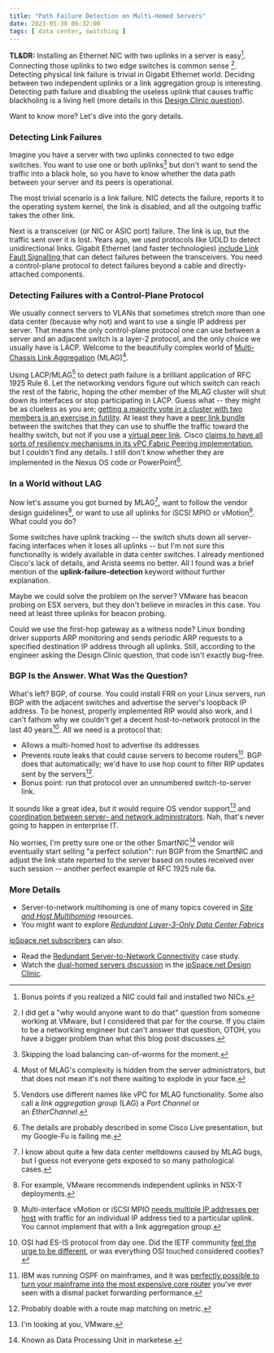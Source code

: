 ```yaml
---
title: "Path Failure Detection on Multi-Homed Servers"
date: 2023-05-30 06:32:00
tags: [ data center, switching ]
---
```

**TL&DR:** Installing an Ethernet NIC with two uplinks in a server is easy[^2NIC]. Connecting those uplinks to two edge switches is common sense [^VMW]. Detecting physical link failure is trivial in Gigabit Ethernet world. Deciding between two independent uplinks or a link aggregation group is interesting. Detecting path failure and disabling the useless uplink that causes traffic blackholing is a living hell (more details in this [Design Clinic question](https://designclinic.ipspace.net/topic/dual-homing-hosts/)).

[^2NIC]: Bonus points if you realized a NIC could fail and installed two NICs.

[^VMW]: I did get a "why would anyone want to do that" question from someone working at VMware, but I considered that par for the course. If you claim to be a networking engineer but can't answer that question, OTOH, you have a bigger problem than what this blog post discusses.

Want to know more? Let's dive into the gory details.
<!--more-->
### Detecting Link Failures

Imagine you have a server with two uplinks connected to two edge switches. You want to use one or both uplinks[^SLB] but don't want to send the traffic into a black hole, so you have to know whether the data path between your server and its peers is operational.

[^SLB]: Skipping the load balancing can-of-worms for the moment.

The most trivial scenario is a link failure. NIC detects the failure, reports it to the operating system kernel, the link is disabled, and all the outgoing traffic takes the other link.

Next is a transceiver (or NIC or ASIC port) failure. The link is up, but the traffic sent over it is lost. Years ago, we used protocols like UDLD to detect unidirectional links. Gigabit Ethernet (and faster technologies) [include Link Fault Signalling ](https://blog.ipspace.net/2020/11/detecting-network-failure.html)that can detect failures between the transceivers. You need a control-plane protocol to detect failures beyond a cable and directly-attached components.

### Detecting Failures with a Control-Plane Protocol

We usually connect servers to VLANs that sometimes stretch more than one data center (because why not) and want to use a single IP address per server. That means the only control-plane protocol one can use between a server and an adjacent switch is a layer-2 protocol, and the only choice we usually have is LACP. Welcome to the beautifully complex world of [Multi-Chassis Link Aggregation](/series/mlag.html) (MLAG)[^HC].

[^HC]: Most of MLAG's complexity is hidden from the server administrators, but that does not mean it's not there waiting to explode in your face.

Using LACP/MLAG[^MLON] to detect path failure is a brilliant application of RFC 1925 Rule 6. Let the networking vendors figure out which switch can reach the rest of the fabric, hoping the other member of the MLAG cluster will shut down its interfaces or stop participating in LACP. Guess what -- they might be as clueless as you are; [getting a majority vote in a cluster with two members is an exercise in futility](/2017/01/never-take-two-chronometers-to-sea.html). At least they have a [peer link bundle](https://blog.ipspace.net/2022/06/mlag-deep-dive-overview.html) between the switches that they can use to shuffle the traffic toward the healthy switch, but not if you use a [virtual peer link](https://blog.ipspace.net/2023/05/mlag-without-peer-link.html). Cisco [claims to have all sorts of resiliency mechanisms in its vPC Fabric Peering implementation](https://www.cisco.com/c/en/us/td/docs/dcn/nx-os/nexus9000/103x/configuration/vxlan/cisco-nexus-9000-series-nx-os-vxlan-configuration-guide-release-103x/m_configuring_vpc_fabric_peering_93x.html), but I couldn't find any details. I still don't know whether they are implemented in the Nexus OS code or PowerPoint[^CLP].

[^MLON]: Vendors use different names like vPC for MLAG functionality. Some also call a *link aggregation group* (LAG) a *Port Channel* or an *EtherChannel*.

[^CLP]: The details are probably described in some Cisco Live presentation, but my Google-Fu is failing me.

### In a World without LAG

Now let's assume you got burned by MLAG[^DCMD], want to follow the vendor design guidelines[^VDG], or want to use all uplinks for iSCSI MPIO or vMotion[^VMLG]. What could you do?

[^DCMD]: I know about quite a few data center meltdowns caused by MLAG bugs, but I guess not everyone gets exposed to so many pathological cases.

[^VDG]: For example, VMware recommends independent uplinks in NSX-T deployments.

[^VMLG]: Multi-interface vMotion or iSCSI MPIO [needs multiple IP addresses per host](https://www.ipspace.net/kb/Layer3Fabrics/20-apps.html) with traffic for an individual IP address tied to a particular uplink. You cannot implement that with a link aggregation group.

Some switches have uplink tracking -- the switch shuts down all server-facing interfaces when it loses all uplinks -- but I'm not sure this functionality is widely available in data center switches. I already mentioned Cisco's lack of details, and Arista seems no better. All I found was a brief mention of the **uplink-failure-detection** keyword without further explanation.

Maybe we could solve the problem on the server? VMware has beacon probing on ESX servers, but they don't believe in miracles in this case. You need at least three uplinks for beacon probing.

Could we use the first-hop gateway as a witness node? Linux bonding driver supports ARP monitoring and sends periodic ARP requests to a specified destination IP address through all uplinks. Still, according to the engineer asking the Design Clinic question, that code isn't exactly bug-free.

### BGP Is the Answer. What Was the Question?

What's left? BGP, of course. You could install FRR on your Linux servers, run BGP with the adjacent switches and advertise the server's loopback IP address. To be honest, properly implemented RIP would also work, and I can't fathom why we couldn't get a decent host-to-network protocol in the last 40 years[^ESIS]. All we need is a protocol that:

-   Allows a multi-homed host to advertise its addresses
-   Prevents route leaks that could cause servers to become routers[^IBM]. BGP does that automatically; we'd have to use hop count to filter RIP updates sent by the servers[^NHC].
-   Bonus point: run that protocol over an unnumbered switch-to-server link.

[^ESIS]: OSI had ES-IS protocol from day one. Did the IETF community [feel the urge to be different](https://blog.ipspace.net/2016/11/could-you-use-is-is-instead-of-bgp-for.html), or was everything OSI touched considered cooties?

[^IBM]: IBM was running OSPF on mainframes, and it was [perfectly possible to turn your mainframe into the most expensive core router](https://blog.ipspace.net/2016/03/dont-run-ospf-with-your-customers.html) you've ever seen with a dismal packet forwarding performance.

[^NHC]: Probably doable with a route map matching on metric.

It sounds like a great idea, but it would require OS vendor support[^VMF] and [coordination between server- and network administrators](https://blog.ipspace.net/2016/03/sysadmins-shouldnt-be-involved-with.html). Nah, that's never going to happen in enterprise IT.

No worries, I'm pretty sure one or the other SmartNIC[^DPU] vendor will eventually start selling "a perfect solution": run BGP from the SmartNIC and adjust the link state reported to the server based on routes received over such session -- another perfect example of RFC 1925 rule 6a.

[^VMF]: I'm looking at you, VMware.

[^DPU]: Known as Data Processing Unit in marketese.

### More Details

* Server-to-network multihoming is one of many topics covered in  _[Site and Host Multihoming](https://blog.ipspace.net/series/multihoming.html)_ resources.
* You might want to explore _[Redundant Layer-3-Only Data Center Fabrics](https://www.ipspace.net/kb/Layer3Fabrics/)_

[ipSpace.net subscribers](https://www.ipspace.net/Subscription/) can also:

* Read the [Redundant Server-to-Network Connectivity](https://www.ipspace.net/Redundant_Server-to-Network_Connectivity) case study.
* Watch the [dual-homed servers discussion](https://my.ipspace.net/bin/get/Design/21.12.03%20-%20Multi-Homed%20Servers.mp4?doccode=Design) in the [ipSpace.net Design Clinic](https://www.ipspace.net/IpSpace.net_Design_Clinic).

